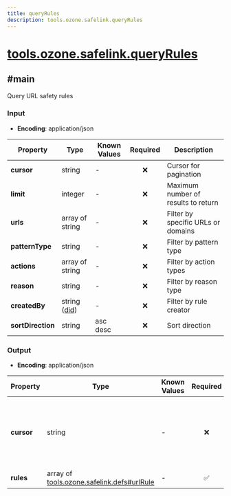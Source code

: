 ```yaml
---
title: queryRules
description: tools.ozone.safelink.queryRules
---
```


# [tools.ozone.safelink.queryRules](https://github.com/myConsciousness/atproto.dart/blob/main/lexicons/tools/ozone/safelink/queryRules.json)

## #main

Query URL safety rules

### Input

- **Encoding**: application/json

| Property | Type | Known Values | Required | Description |
| --- | --- | --- | :---: | --- |
| **cursor** | string | - | ❌ | Cursor for pagination |
| **limit** | integer | - | ❌ | Maximum number of results to return |
| **urls** | array of string | - | ❌ | Filter by specific URLs or domains |
| **patternType** | string | - | ❌ | Filter by pattern type |
| **actions** | array of string | - | ❌ | Filter by action types |
| **reason** | string | - | ❌ | Filter by reason type |
| **createdBy** | string ([did](https://atproto.com/specs/did)) | - | ❌ | Filter by rule creator |
| **sortDirection** | string | asc<br/>desc | ❌ | Sort direction |

### Output

- **Encoding**: application/json

| Property | Type | Known Values | Required | Description |
| --- | --- | --- | :---: | --- |
| **cursor** | string | - | ❌ | Next cursor for pagination. Only present if there are more results. |
| **rules** | array of [tools.ozone.safelink.defs#urlRule](../../../../lexicons/tools/ozone/safelink/defs.md#urlrule) | - | ✅ | - |
